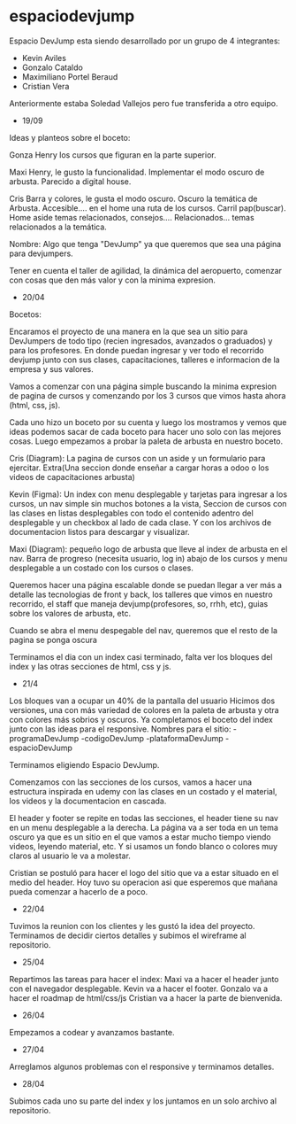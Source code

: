 # espaciodevjump

Espacio DevJump esta siendo desarrollado por un grupo de 4 integrantes:
- Kevin Aviles
- Gonzalo Cataldo
- Maximiliano Portel Beraud
- Cristian Vera

Anteriormente estaba Soledad Vallejos pero fue transferida a otro equipo.

- 19/09 

Ideas y planteos sobre el boceto:

Gonza
Henry los cursos que figuran en la parte superior.

Maxi
Henry, le gusto la funcionalidad. Implementar el modo oscuro de arbusta. Parecido a digital house.

Cris
Barra y colores, le gusta el modo oscuro. Oscuro la temática de Arbusta. Accesible…. en el home una ruta de los cursos. Carril pap(buscar). 
Home aside temas relacionados, consejos…. 
Relacionados… temas relacionados a la temática. 

Nombre: 
Algo que tenga "DevJump" ya que queremos que sea una página para devjumpers.

Tener en cuenta el taller de agilidad, la dinámica del aeropuerto, comenzar con cosas que den más valor y con la minima expresion.


- 20/04

Bocetos:

Encaramos el proyecto de una manera en la que sea un sitio para DevJumpers de todo tipo (recien ingresados, avanzados o graduados) y para los profesores. En donde puedan ingresar y ver todo el recorrido devjump junto con sus clases, capacitaciones, talleres e informacion de la empresa y sus valores.


Vamos a comenzar con una página simple buscando la minima expresion de pagina de cursos y comenzando por los 3 cursos que vimos hasta ahora (html, css, js).

Cada uno hizo un boceto por su cuenta y luego los mostramos y vemos que ideas podemos sacar de cada boceto para hacer uno solo con las mejores cosas.
Luego empezamos a probar la paleta de arbusta en nuestro boceto.


Cris (Diagram): La pagina de cursos con un aside y un formulario para ejercitar. Extra(Una seccion donde enseñar a cargar horas a odoo o los videos de capacitaciones arbusta)

Kevin (Figma): Un index con menu desplegable y tarjetas para ingresar a los cursos, un nav simple sin muchos botones a la vista, Seccion de cursos con las clases en listas desplegables con todo el contenido adentro del desplegable y un checkbox al lado de cada clase. Y con los archivos de documentacion listos para descargar y visualizar.

Maxi (Diagram): pequeño logo de arbusta que lleve al index de arbusta en el nav. Barra de progreso (necesita usuario, log in) abajo de los cursos y menu desplegable a un costado con los cursos o clases.

Queremos hacer una página escalable donde se puedan llegar a ver más a detalle las tecnologias de front y back, los talleres que vimos en nuestro recorrido, el staff que maneja devjump(profesores, so, rrhh, etc), guias sobre los valores de arbusta, etc.

Cuando se abra el menu despegable del nav, queremos que el resto de la pagina se ponga oscura

Terminamos el dia con un index casi terminado, falta ver los bloques del index y las otras secciones de html, css y js.

- 21/4

Los bloques van a ocupar un 40% de la pantalla del usuario
Hicimos dos versiones, una con más variedad de colores en la paleta de arbusta y otra con colores más sobrios y oscuros.
Ya completamos el boceto del index junto con las ideas para el responsive.
Nombres para el sitio: 
-programaDevJump
-codigoDevJump
-plataformaDevJump
-espacioDevJump

Terminamos eligiendo Espacio DevJump.

Comenzamos con las secciones de los cursos, vamos a hacer una estructura inspirada en udemy con las clases en un costado y el material, los videos y la documentacion en cascada.

El header y footer se repite en todas las secciones, el header tiene su nav en un menu desplegable a la derecha.
La página va a ser toda en un tema oscuro ya que es un sitio en el que vamos a estar mucho tiempo viendo videos, leyendo material, etc. Y si usamos un fondo blanco o colores muy claros al usuario le va a molestar.

Cristian se postuló para hacer el logo del sitio que va a estar situado en el medio del header. Hoy tuvo su operacion asi que esperemos que mañana pueda comenzar a hacerlo de a poco.

- 22/04

Tuvimos la reunion con los clientes y les gustó la idea del proyecto. Terminamos de decidir ciertos detalles y subimos el wireframe al repositorio.

- 25/04

Repartimos las tareas para hacer el index:
Maxi va a hacer el header junto con el navegador desplegable.
Kevin va a hacer el footer.
Gonzalo va a hacer el roadmap de html/css/js
Cristian va a hacer la parte de bienvenida.

- 26/04

Empezamos a codear y avanzamos bastante.

- 27/04 

Arreglamos algunos problemas con el responsive y terminamos detalles.

- 28/04

Subimos cada uno su parte del index y los juntamos en un solo archivo al repositorio.